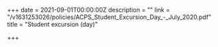 +++
date = 2021-09-01T00:00:00Z
description = ""
link = "/v1631253026/policies/ACPS_Student_Excursion_Day_-_July_2020.pdf"
title = "Student excursion (day)"

+++
